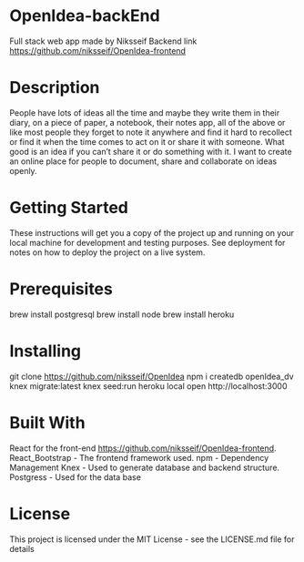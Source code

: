 # OpenIdea-backEnd
Full stack web app made by Niksseif 
Backend link https://github.com/niksseif/OpenIdea-frontend
# Description 
People have lots of ideas all the time and maybe they write them in their diary, on a piece of paper, a notebook, their notes app, all of the above or like most people they forget to note it anywhere and find it hard to recollect or find it when the time comes to act on it or share it with someone. What good is an idea if you can’t share it or do something with it. I want to create an online place for people to document, share and collaborate on ideas openly.
# Getting Started
These instructions will get you a copy of the project up and running on your local machine for development and testing purposes. See deployment for notes on how to deploy the project on a live system.
# Prerequisites
brew install postgresql
brew install node
brew install heroku

# Installing
git clone https://github.com/niksseif/OpenIdea
npm i
createdb openIdea_dv
knex migrate:latest
knex seed:run
heroku local
open http://localhost:3000

# Built With
React for the front-end https://github.com/niksseif/OpenIdea-frontend.
React_Bootstrap - The frontend framework used.
npm - Dependency Management
Knex - Used to generate database and backend structure.
Postgress - Used for the data base

# License
This project is licensed under the MIT License - see the LICENSE.md file for details

